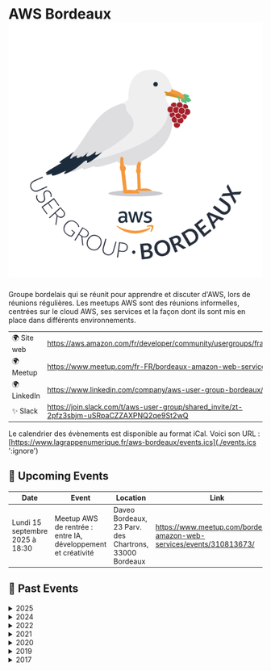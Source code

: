 # AWS Bordeaux ![Logo](./logo-aws-bordeaux.png ':size=100')

Groupe bordelais qui se réunit pour apprendre et discuter d'AWS, lors de réunions régulières. Les meetups AWS sont des réunions informelles, centrées sur le cloud AWS, ses services et la façon dont ils sont mis en place dans différents environnements.

|                                |     |
| ------------------------------ | --- |
| 🌍 Site web                    | https://aws.amazon.com/fr/developer/community/usergroups/france/ |
| 🌍 Meetup                      | https://www.meetup.com/fr-FR/bordeaux-amazon-web-services/       |
| 🌍 LinkedIn                    | https://www.linkedin.com/company/aws-user-group-bordeaux/        |
| ✨ Slack                       | https://join.slack.com/t/aws-user-group/shared_invite/zt-2pfz3sbjm-uSRpaCZZAXPNQ2qe9St2wQ  |

Le calendrier des évènements est disponible au format iCal.
Voici son URL : [https://www.lagrappenumerique.fr/aws-bordeaux/events.ics](./events.ics ':ignore')

<!-- EVENTS:START -->
## 📅 Upcoming Events

| Date | Event | Location | Link |
|------|--------|----------|------|
| Lundi 15 septembre 2025 à 18:30 | Meetup AWS de rentrée : entre IA, développement et créativité | Daveo Bordeaux, 23 Parv. des Chartrons, 33000 Bordeaux | https://www.meetup.com/bordeaux-amazon-web-services/events/310813673/ |

## 📆 Past Events

<details>
<summary>2025</summary>

| Date | Event | Location | Link |
|------|--------|----------|------|
| Jeudi 20 février 2025 à 18:30 | Meetup AWS re:Invent re:Cap | Betclic Group 117 Quai de Bacalan Bordeaux, Nouvelle-Aquitaine 33300, Bordeaux | https://www.meetup.com/bordeaux-amazon-web-services/events/306133089/ |
</details>

<details>
<summary>2024</summary>

| Date | Event | Location | Link |
|------|--------|----------|------|
| Jeudi 14 novembre 2024 à 18:30 | Meetup AWS Bordeaux : Serverless, FinOps, et GenAI | Betclic Group 117 Quai de Bacalan Bordeaux, Nouvelle-Aquitaine 33300, Bordeaux | https://www.meetup.com/bordeaux-amazon-web-services/events/304288920/ |
</details>

<details>
<summary>2022</summary>

| Date | Event | Location | Link |
|------|--------|----------|------|
| Mercredi 11 mai 2022 à 19:00 | [Présentiel !] Meetup AWS Bordeaux #8 | 132 Rue Fondaudège, Bordeaux | https://www.meetup.com/bordeaux-amazon-web-services/events/285568376/ |
</details>

<details>
<summary>2021</summary>

| Date | Event | Location | Link |
|------|--------|----------|------|
| Lundi 13 décembre 2021 à 19:00 | Meetup AWS virtuel #12 - Migration | Online | https://www.meetup.com/bordeaux-amazon-web-services/events/282446411/ |
| Mardi 16 novembre 2021 à 19:00 | Meetup AWS virtuel #10 - IoT sur AWS | Online | https://www.meetup.com/bordeaux-amazon-web-services/events/281814921/ |
| Mercredi 15 septembre 2021 à 19:00 | Meetup AWS virtuel #10 - Data sur AWS | Online | https://www.meetup.com/bordeaux-amazon-web-services/events/280378703/ |
| Mardi 08 juin 2021 à 18:30 | Meetup virtuel AWS #9 - FinOps : Maitriser ses coûts dans le cloud | Online | https://www.meetup.com/bordeaux-amazon-web-services/events/278427584/ |
| Mercredi 19 mai 2021 à 18:30 | Meetup virtuel AWS #8 - La gestion de la scalabilité et des pics de charge | Online | https://www.meetup.com/bordeaux-amazon-web-services/events/278017587/ |
| Mercredi 31 mars 2021 à 18:00 | Meetup Special - Participez à une expérience d'apprentissage entre pairs | Online | https://www.meetup.com/bordeaux-amazon-web-services/events/277242569/ |
| Mardi 30 mars 2021 à 09:00 | AWS Community Day France | Online | https://www.meetup.com/bordeaux-amazon-web-services/events/277030683/ |
| Jeudi 28 janvier 2021 à 17:00 | AWS re:Invent 20 re:Cap - résumé des résumés pour les décideurs IT | Online | https://www.meetup.com/bordeaux-amazon-web-services/events/275581480/ |
| Mercredi 27 janvier 2021 à 17:00 | AWS re:Invent 20 re:Cap - Informatique industrielle & technologies émergentes | Online | https://www.meetup.com/bordeaux-amazon-web-services/events/275581471/ |
| Mardi 26 janvier 2021 à 17:00 | AWS re:Invent 20 re:Cap - pour les responsables de la sécurité | Online | https://www.meetup.com/bordeaux-amazon-web-services/events/275581452/ |
| Lundi 25 janvier 2021 à 17:00 | AWS re:Invent 20 re:Cap - pour les administrateurs/trices de systèmes | Online | https://www.meetup.com/bordeaux-amazon-web-services/events/275581450/ |
| Jeudi 21 janvier 2021 à 17:00 | AWS re:Invent 20 re:Cap - pour les développeurs / euses | Online | https://www.meetup.com/bordeaux-amazon-web-services/events/275581443/ |
| Mercredi 20 janvier 2021 à 17:00 | AWS re:Invent 20 re:Cap - pour les ingénieurs de données (AIML) | Online | https://www.meetup.com/bordeaux-amazon-web-services/events/275581433/ |
| Mardi 19 janvier 2021 à 17:00 | AWS re:Invent 20 re:Cap - pour les analystes de données | Online | https://www.meetup.com/bordeaux-amazon-web-services/events/275581425/ |
| Lundi 18 janvier 2021 à 17:00 | AWS re:Invent 20 re:Cap - pour les architectes IT | Online | https://www.meetup.com/bordeaux-amazon-web-services/events/275581417/ |
</details>

<details>
<summary>2020</summary>

| Date | Event | Location | Link |
|------|--------|----------|------|
| Jeudi 19 novembre 2020 à 18:30 | Meetup virtuel AWS #7 - Automatisation, orchestration et gouvernance sur AWS | Online | https://www.meetup.com/bordeaux-amazon-web-services/events/274511001/ |
| Mercredi 30 septembre 2020 à 18:30 | AWS Virtual Meetup #6 - AWS et les media-techs | Online | https://www.meetup.com/bordeaux-amazon-web-services/events/273428797/ |
| Jeudi 30 juillet 2020 à 18:00 | Live Coding with Bashar : Migration et transformation d'une app  | Online | https://www.meetup.com/bordeaux-amazon-web-services/events/wkzvrrybckbnc/ |
| Jeudi 23 juillet 2020 à 18:00 | Live Coding with Bashar : Migration et transformation d'une app  | Online | https://www.meetup.com/bordeaux-amazon-web-services/events/wkzvrrybckbfc/ |
| Jeudi 16 juillet 2020 à 18:00 | Live Coding with Bashar : Migration et transformation d'une app  | Online | https://www.meetup.com/bordeaux-amazon-web-services/events/wkzvrrybckbvb/ |
| Jeudi 09 juillet 2020 à 18:00 | Live Coding with Bashar : Migration et transformation d'une app  | Online | https://www.meetup.com/bordeaux-amazon-web-services/events/wkzvrrybckbmb/ |
| Jeudi 02 juillet 2020 à 18:00 | Live Coding with Bashar : Migration et transformation d'une app  | Online | https://www.meetup.com/bordeaux-amazon-web-services/events/wkzvrrybckbdb/ |
| Mercredi 01 juillet 2020 à 19:00 | AWS Virtual Meetup #5 - Chaos engineering | Online | https://www.meetup.com/bordeaux-amazon-web-services/events/271494821/ |
| Jeudi 25 juin 2020 à 18:00 | Live Coding with Bashar : Migration et transformation d'une app  | Online | https://www.meetup.com/bordeaux-amazon-web-services/events/wkzvrrybcjbhc/ |
| Jeudi 18 juin 2020 à 18:00 | Live Coding with Bashar : Migration et transformation d'une app  | Online | https://www.meetup.com/bordeaux-amazon-web-services/events/wkzvrrybcjbxb/ |
| Jeudi 11 juin 2020 à 18:00 | Live Coding with Bashar : Migration et transformation d'une app  | Online | https://www.meetup.com/bordeaux-amazon-web-services/events/wkzvrrybcjbpb/ |
| Jeudi 04 juin 2020 à 18:00 | Live Coding with Bashar : Migration et transformation d'une app  | Online | https://www.meetup.com/bordeaux-amazon-web-services/events/wkzvrrybcjbgb/ |
| Jeudi 28 mai 2020 à 18:00 | Live Coding with Bashar : Migration et transformation d'une app  | Online | https://www.meetup.com/bordeaux-amazon-web-services/events/wkzvrrybchblc/ |
| Jeudi 21 mai 2020 à 18:00 | Live Coding with Bashar : Migration et transformation d'une app  | Online | https://www.meetup.com/bordeaux-amazon-web-services/events/wkzvrrybchbcc/ |
| Jeudi 14 mai 2020 à 18:00 | Live Coding with Bashar : Migration et transformation d'une app  | Online | https://www.meetup.com/bordeaux-amazon-web-services/events/wkzvrrybchbsb/ |
| Jeudi 07 mai 2020 à 18:00 | Live Coding with Bashar : Migration et transformation d'une app  | Online | https://www.meetup.com/bordeaux-amazon-web-services/events/wkzvrrybchbkb/ |
| Jeudi 23 avril 2020 à 18:50 | Meetup virtuel AWS #2 - L'orchestration Kubernetes sur AWS | Online | https://www.meetup.com/bordeaux-amazon-web-services/events/270058143/ |
| Mercredi 25 mars 2020 à 18:50 | Meetup virtuel AWS #1 - AWS dans l'univers du Gaming | Online | https://www.meetup.com/bordeaux-amazon-web-services/events/269643080/ |
| Jeudi 06 février 2020 à 19:00 | Meetup AWS Bordeaux #7 - @Betclic - Résilience & sécurité sur AWS | 117 Quai de Bacalan, Bordeaux | https://www.meetup.com/bordeaux-amazon-web-services/events/267721451/ |
</details>

<details>
<summary>2019</summary>

| Date | Event | Location | Link |
|------|--------|----------|------|
| Jeudi 19 décembre 2019 à 19:00 | Meetup AWS Bordeaux #6 - re:Invent 2019 re:Cap | 16 Rue Théodore Blanc, Bruges | https://www.meetup.com/bordeaux-amazon-web-services/events/265659080/ |
| Jeudi 17 octobre 2019 à 19:00 | Meetup AWS Bordeaux #5 - Architectures modernes & Serverless | 132 Rue Fondaudège, Bordeaux | https://www.meetup.com/bordeaux-amazon-web-services/events/265467974/ |
| Jeudi 13 juin 2019 à 19:00 | Meetup AWS Bordeaux #4 - Retours d'expériences AT Internet & Betclic | 16 Rue Théodore Blanc, Bruges | https://www.meetup.com/bordeaux-amazon-web-services/events/261322618/ |
| Jeudi 09 mai 2019 à 19:30 | Meetup AWS Bordeaux #3 - Les piliers de l'observabilité appliqués au Serverless | 132 Rue Fondaudège, Bordeaux | https://www.meetup.com/bordeaux-amazon-web-services/events/260941625/ |
| Jeudi 07 février 2019 à 19:30 | Meetup AWS Bordeaux #2 - Implémenter une Skill Alexa en serverless avec AWS | 1 107 Cours Balguerie Stuttenberg, Bordeaux | https://www.meetup.com/bordeaux-amazon-web-services/events/258187943/ |
</details>

<details>
<summary>2017</summary>

| Date | Event | Location | Link |
|------|--------|----------|------|
| Mercredi 07 juin 2017 à 19:00 | Meetup AWS Bordeaux #1 | 85 Avenue John Fitzgerald Kennedy, Merignac | https://www.meetup.com/bordeaux-amazon-web-services/events/229864331/ |
</details>
<!-- EVENTS:END -->

